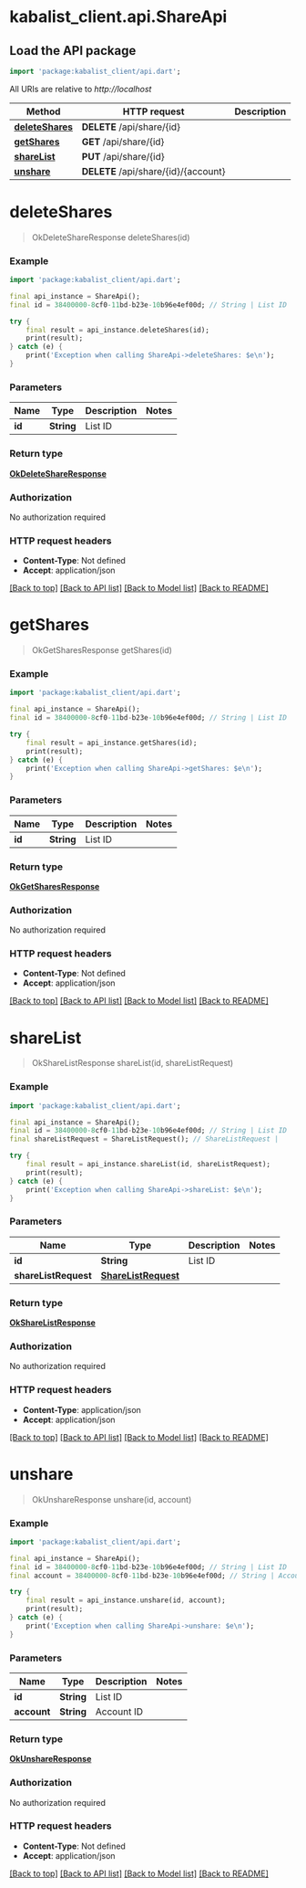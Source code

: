 # kabalist_client.api.ShareApi

## Load the API package
```dart
import 'package:kabalist_client/api.dart';
```

All URIs are relative to *http://localhost*

Method | HTTP request | Description
------------- | ------------- | -------------
[**deleteShares**](ShareApi.md#deleteshares) | **DELETE** /api/share/{id} | 
[**getShares**](ShareApi.md#getshares) | **GET** /api/share/{id} | 
[**shareList**](ShareApi.md#sharelist) | **PUT** /api/share/{id} | 
[**unshare**](ShareApi.md#unshare) | **DELETE** /api/share/{id}/{account} | 


# **deleteShares**
> OkDeleteShareResponse deleteShares(id)



### Example
```dart
import 'package:kabalist_client/api.dart';

final api_instance = ShareApi();
final id = 38400000-8cf0-11bd-b23e-10b96e4ef00d; // String | List ID

try {
    final result = api_instance.deleteShares(id);
    print(result);
} catch (e) {
    print('Exception when calling ShareApi->deleteShares: $e\n');
}
```

### Parameters

Name | Type | Description  | Notes
------------- | ------------- | ------------- | -------------
 **id** | **String**| List ID | 

### Return type

[**OkDeleteShareResponse**](OkDeleteShareResponse.md)

### Authorization

No authorization required

### HTTP request headers

 - **Content-Type**: Not defined
 - **Accept**: application/json

[[Back to top]](#) [[Back to API list]](../README.md#documentation-for-api-endpoints) [[Back to Model list]](../README.md#documentation-for-models) [[Back to README]](../README.md)

# **getShares**
> OkGetSharesResponse getShares(id)



### Example
```dart
import 'package:kabalist_client/api.dart';

final api_instance = ShareApi();
final id = 38400000-8cf0-11bd-b23e-10b96e4ef00d; // String | List ID

try {
    final result = api_instance.getShares(id);
    print(result);
} catch (e) {
    print('Exception when calling ShareApi->getShares: $e\n');
}
```

### Parameters

Name | Type | Description  | Notes
------------- | ------------- | ------------- | -------------
 **id** | **String**| List ID | 

### Return type

[**OkGetSharesResponse**](OkGetSharesResponse.md)

### Authorization

No authorization required

### HTTP request headers

 - **Content-Type**: Not defined
 - **Accept**: application/json

[[Back to top]](#) [[Back to API list]](../README.md#documentation-for-api-endpoints) [[Back to Model list]](../README.md#documentation-for-models) [[Back to README]](../README.md)

# **shareList**
> OkShareListResponse shareList(id, shareListRequest)



### Example
```dart
import 'package:kabalist_client/api.dart';

final api_instance = ShareApi();
final id = 38400000-8cf0-11bd-b23e-10b96e4ef00d; // String | List ID
final shareListRequest = ShareListRequest(); // ShareListRequest | 

try {
    final result = api_instance.shareList(id, shareListRequest);
    print(result);
} catch (e) {
    print('Exception when calling ShareApi->shareList: $e\n');
}
```

### Parameters

Name | Type | Description  | Notes
------------- | ------------- | ------------- | -------------
 **id** | **String**| List ID | 
 **shareListRequest** | [**ShareListRequest**](ShareListRequest.md)|  | 

### Return type

[**OkShareListResponse**](OkShareListResponse.md)

### Authorization

No authorization required

### HTTP request headers

 - **Content-Type**: application/json
 - **Accept**: application/json

[[Back to top]](#) [[Back to API list]](../README.md#documentation-for-api-endpoints) [[Back to Model list]](../README.md#documentation-for-models) [[Back to README]](../README.md)

# **unshare**
> OkUnshareResponse unshare(id, account)



### Example
```dart
import 'package:kabalist_client/api.dart';

final api_instance = ShareApi();
final id = 38400000-8cf0-11bd-b23e-10b96e4ef00d; // String | List ID
final account = 38400000-8cf0-11bd-b23e-10b96e4ef00d; // String | Account ID

try {
    final result = api_instance.unshare(id, account);
    print(result);
} catch (e) {
    print('Exception when calling ShareApi->unshare: $e\n');
}
```

### Parameters

Name | Type | Description  | Notes
------------- | ------------- | ------------- | -------------
 **id** | **String**| List ID | 
 **account** | **String**| Account ID | 

### Return type

[**OkUnshareResponse**](OkUnshareResponse.md)

### Authorization

No authorization required

### HTTP request headers

 - **Content-Type**: Not defined
 - **Accept**: application/json

[[Back to top]](#) [[Back to API list]](../README.md#documentation-for-api-endpoints) [[Back to Model list]](../README.md#documentation-for-models) [[Back to README]](../README.md)

